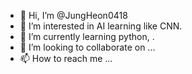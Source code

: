 - 👋 Hi, I’m @JungHeon0418
- 👀 I’m interested in AI learning like CNN.
- 🌱 I’m currently learning python, .
- 💞️ I’m looking to collaborate on ...
- 📫 How to reach me ...

<!---
JungHeon0418/JungHeon0418 is a ✨ special ✨ repository because its `README.md` (this file) appears on your GitHub profile.
You can click the Preview link to take a look at your changes.
--->

